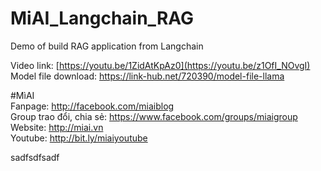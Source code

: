 # MiAI_Langchain_RAG
Demo of build RAG application from Langchain

Video link:  [https://youtu.be/1ZidAtKpAz0](https://youtu.be/z1OfI_NOvgI)<br>
Model file download: https://link-hub.net/720390/model-file-llama

#MìAI <br>
Fanpage: http://facebook.com/miaiblog<br>
Group trao đổi, chia sẻ: https://www.facebook.com/groups/miaigroup<br>
Website: http://miai.vn<br>
Youtube: http://bit.ly/miaiyoutube<br>

sadfsdfsadf